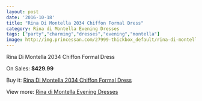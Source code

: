 ```yaml
---
layout: post
date: '2016-10-18'
title: "Rina Di Montella 2034 Chiffon Formal Dress"
category: Rina di Montella Evening Dresses
tags: ["party","charming","dresses","evening","montella"]
image: http://img.princessan.com/27999-thickbox_default/rina-di-montella-2034-chiffon-formal-dress.jpg
---
```

Rina Di Montella 2034 Chiffon Formal Dress

On Sales: **$429.99**
<a href="https://www.princessan.com/en/rina-di-montella-evening-dresses/12768-rina-di-montella-2034-chiffon-formal-dress.html"><amp-img layout="responsive" width="600" height="600" src="//img.princessan.com/27999-thickbox_default/rina-di-montella-2034-chiffon-formal-dress.jpg" alt="Rina Di Montella 2034 Chiffon Formal Dress 0" /></a>
<a href="https://www.princessan.com/en/rina-di-montella-evening-dresses/12768-rina-di-montella-2034-chiffon-formal-dress.html"><amp-img layout="responsive" width="600" height="600" src="//img.princessan.com/28000-thickbox_default/rina-di-montella-2034-chiffon-formal-dress.jpg" alt="Rina Di Montella 2034 Chiffon Formal Dress 1" /></a>
<a href="https://www.princessan.com/en/rina-di-montella-evening-dresses/12768-rina-di-montella-2034-chiffon-formal-dress.html"><amp-img layout="responsive" width="600" height="600" src="//img.princessan.com/28001-thickbox_default/rina-di-montella-2034-chiffon-formal-dress.jpg" alt="Rina Di Montella 2034 Chiffon Formal Dress 2" /></a>
<a href="https://www.princessan.com/en/rina-di-montella-evening-dresses/12768-rina-di-montella-2034-chiffon-formal-dress.html"><amp-img layout="responsive" width="600" height="600" src="//img.princessan.com/28002-thickbox_default/rina-di-montella-2034-chiffon-formal-dress.jpg" alt="Rina Di Montella 2034 Chiffon Formal Dress 3" /></a>

Buy it: [Rina Di Montella 2034 Chiffon Formal Dress](https://www.princessan.com/en/rina-di-montella-evening-dresses/12768-rina-di-montella-2034-chiffon-formal-dress.html "Rina Di Montella 2034 Chiffon Formal Dress")

View more: [Rina di Montella Evening Dresses](https://www.princessan.com/en/53-rina-di-montella-evening-dresses "Rina di Montella Evening Dresses")